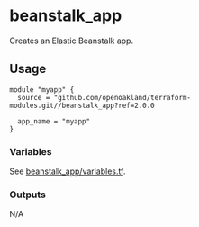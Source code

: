 # beanstalk_app

Creates an Elastic Beanstalk app.

## Usage

```hcl
module "myapp" {
  source = "github.com/openoakland/terraform-modules.git//beanstalk_app?ref=2.0.0

  app_name = "myapp"
}
```

### Variables

See [beanstalk_app/variables.tf](./variables.tf).


### Outputs

N/A
